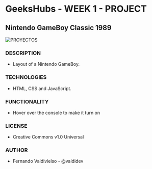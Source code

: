# GeeksHubs - WEEK 1 - PROJECT
## Nintendo GameBoy Classic 1989
![PROYECTOS](https://user-images.githubusercontent.com/96445737/192459347-53e05bc3-6f0b-4bfd-8ee7-984daeb2e7c4.png)
### DESCRIPTION
 - Layout of a Nintendo GameBoy.
### TECHNOLOGIES
 - HTML, CSS and JavaScript.
### FUNCTIONALITY
 - Hover over the console to make it turn on
### LICENSE
 - Creative Commons v1.0 Universal
### AUTHOR
 - Fernando Valdivielso - @valdidev
